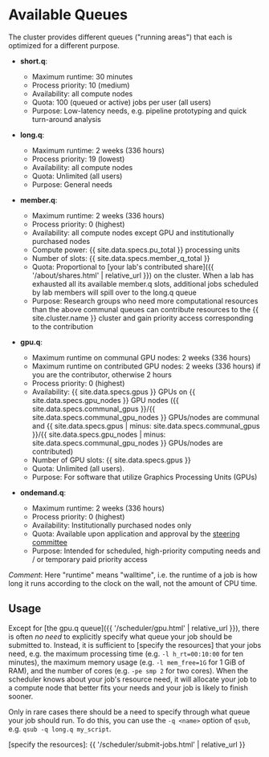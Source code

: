 # Available Queues

The cluster provides different queues ("running areas") that each is optimized for a different purpose.

* **short.q**:
  - Maximum runtime: 30 minutes
  - Process priority: 10 (medium)
  - Availability: all compute nodes
  - Quota: 100 (queued or active) jobs per user (all users)
  - Purpose: Low-latency needs, e.g. pipeline prototyping and quick turn-around analysis

* **long.q**:
  - Maximum runtime: 2 weeks (336 hours)
  - Process priority: 19 (lowest)
  - Availability: all compute nodes
  - Quota: Unlimited (all users)
  - Purpose: General needs

* **member.q**:
  - Maximum runtime: 2 weeks (336 hours)
  - Process priority: 0 (highest)
  - Availability: all compute nodes except GPU and institutionally purchased nodes
  - Compute power: {{ site.data.specs.pu_total }} processing units
  - Number of slots: {{ site.data.specs.member_q_total }}
  - Quota: Proportional to [your lab's contributed share]({{ '/about/shares.html' | relative_url }}) on the cluster.  When a lab has exhausted all its available member.q slots, additional jobs scheduled by lab members will spill over to the long.q queue
  - Purpose: Research groups who need more computational resources than the above communal queues can contribute resources to the {{ site.cluster.name }} cluster and gain priority access corresponding to the contribution

* **gpu.q**:
  - Maximum runtime on communal GPU nodes: 2 weeks (336 hours)
  - Maximum runtime on contributed GPU nodes: 2 weeks (336 hours) if you are the contributor, otherwise 2 hours
  - Process priority: 0 (highest)
  - Availability: {{ site.data.specs.gpus }} GPUs on {{ site.data.specs.gpu_nodes }} GPU nodes ({{ site.data.specs.communal_gpus }}/{{ site.data.specs.communal_gpu_nodes }} GPUs/nodes are communal and {{ site.data.specs.gpus | minus: site.data.specs.communal_gpus }}/{{ site.data.specs.gpu_nodes | minus: site.data.specs.communal_gpu_nodes }} GPUs/nodes are contributed)
  - Number of GPU slots: {{ site.data.specs.gpus }}
  - Quota: Unlimited (all users).
  - Purpose: For software that utilize Graphics Processing Units (GPUs)

* **ondemand.q**:
  - Maximum runtime: 2 weeks (336 hours)
  - Process priority: 0 (highest)
  - Availability: Institutionally purchased nodes only
  - Quota: Available upon application and approval by the [steering committee]
  - Purpose: Intended for scheduled, high-priority computing needs and / or temporary paid priority access


_Comment_: Here "runtime" means "walltime", i.e. the runtime of a job is how long it runs according to the clock on the wall, not the amount of CPU time.


## Usage

Except for [the gpu.q queue]({{ '/scheduler/gpu.html' | relative_url }}), there is often _no need_ to explicitly specify what queue your job should be submitted to.  Instead, it is sufficient to [specify the resources] that your jobs need, e.g. the maximum processing time (e.g. `-l h_rt=00:10:00` for ten minutes), the maximum memory usage (e.g. `-l mem_free=1G` for 1 GiB of RAM), and the number of cores (e.g. `-pe smp 2` for two cores).  When the scheduler knows about your job's resource need, it will allocate your job to a compute node that better fits your needs and your job is likely to finish sooner.

Only in rare cases there should be a need to specify through what queue your job should run.  To do this, you can use the `-q <name>` option of `qsub`, e.g. `qsub -q long.q my_script`.



[steering committee]: http://wynton.ucsf.edu/
[specify the resources]: {{ '/scheduler/submit-jobs.html' | relative_url }}

<!--
NOTES:

To list available queues, do:

    qstat -f | grep -F "@" | sed -E 's/@.*//g' | sort -u
-->
